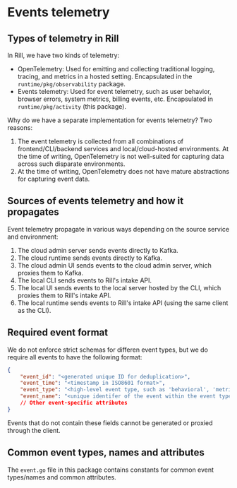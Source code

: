 # Events telemetry

## Types of telemetry in Rill

In Rill, we have two kinds of telemetry:

- OpenTelemetry: Used for emitting and collecting traditional logging, tracing, and metrics in a hosted setting. Encapsulated in the `runtime/pkg/observability` package.
- Events telemetry: Used for event telemetry, such as user behavior, browser errors, system metrics, billing events, etc. Encapsulated in `runtime/pkg/activity` (this package).

Why do we have a separate implementation for events telemetry? Two reasons:
1. The event telemetry is collected from all combinations of frontend/CLI/backend services and local/cloud-hosted environments. At the time of writing, OpenTelemetry is not well-suited for capturing data across such disparate environments.
2. At the time of writing, OpenTelemetry does not have mature abstractions for capturing event data.

## Sources of events telemetry and how it propagates

Event telemetry propagate in various ways depending on the source service and environment:
1. The cloud admin server sends events directly to Kafka.
2. The cloud runtime sends events directly to Kafka.
3. The cloud admin UI sends events to the cloud admin server, which proxies them to Kafka.
4. The local CLI sends events to Rill's intake API.
5. The local UI sends events to the local server hosted by the CLI, which proxies them to Rill's intake API.
6. The local runtime sends events to Rill's intake API (using the same client as the CLI).

## Required event format

We do not enforce strict schemas for differen event types, but we do require all events to have the following format:

```json
{
    "event_id": "<generated unique ID for deduplication>",
    "event_time": "<timestamp in ISO8601 format>",
    "event_type": "<high-level event type, such as 'behavioral', 'metric', ...>",
    "event_name": "<unique identifer of the event within the event type, such as 'login_start' or 'duckdb_estimated_size'>"
    // Other event-specific attributes
}
```

Events that do not contain these fields cannot be generated or proxied through the client.

## Common event types, names and attributes

The `event.go` file in this package contains constants for common event types/names and common attributes.

